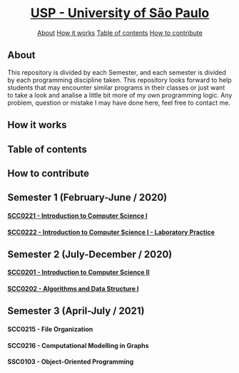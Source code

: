 <h1 align = "center">
<!-- # [USP - University of São Paulo](https://www5.usp.br/) -->
<!-- Acitivities developed during my undergraduation at University of São Paulo (2020 - present). -->
  <a href = "https://www5.usp.br/" alt = "University of São Paulo">USP - University of São Paulo</a>
</h1>

<p align = "center">
  <a href = '#about'>About</a>
  <a href = '#how-it-works'>How it works</a>
  <a href = '#table-of-contents'>Table of contents</a>
  <a href = '#how-to-contribute'>How to contribute</a>
</p>

## About

This repository is divided by each Semester, and each semester is divided by each programming discipline taken. This repository looks forward to help students that may encounter similar programs in their classes or just want to take a look and analise a little bit more of my own programming logic.
Any problem, question or mistake I may have done here, feel free to contact me.

## How it works

## Table of contents

## How to contribute

## Semester 1 (February-June / 2020)
  #### [SCC0221 - Introduction to Computer Science I](https://github.com/pedrousp/USP/tree/main/Semester%201/SCC0221%20-%20Introduction%20to%20Computer%20Science%20I)
  #### [SCC0222 - Introduction to Computer Science I - Laboratory Practice](https://github.com/pedrousp/USP/tree/main/Semester%201/SCC0222%20-%20Introduction%20to%20Computer%20Science%20-%20Laboratory%20Pratice%20I)
  
## Semester 2 (July-December / 2020)
  #### [SCC0201 - Introduction to Computer Science II](https://github.com/pedrousp/USP/tree/main/Semester%202/SCC0201%20-%20Introduction%20to%20Computer%20Science%20II)
  #### [SCC0202 - Algorithms and Data Structure I](https://github.com/pedrousp/USP/tree/main/Semester%202/SCC0202%20-%20Algorithms%20and%20Data%20Structure%20I)

## Semester 3 (April-July / 2021)
  #### SCC0215 - File Organization
  #### SCC0216 - Computational Modelling in Graphs
  #### SSC0103 - Object-Oriented Programming
